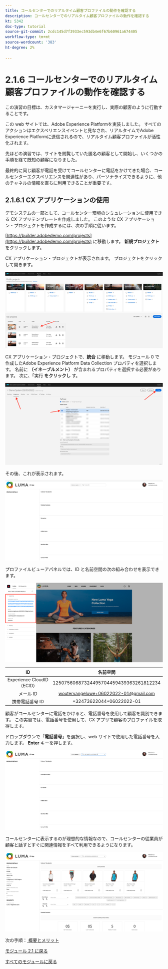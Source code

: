```yaml
---
title: コールセンターでのリアルタイム顧客プロファイルの動作を確認する
description: コールセンターでのリアルタイム顧客プロファイルの動作を確認する
kt: 5342
doc-type: tutorial
source-git-commit: 2cdc145d7f3933ec593db4e6f67b60961a674405
workflow-type: tm+mt
source-wordcount: '383'
ht-degree: 2%

---
```


# 2.1.6 コールセンターでのリアルタイム顧客プロファイルの動作を確認する

この演習の目標は、カスタマージャーニーを実行し、実際の顧客のように行動することです。

この web サイトでは、Adobe Experience Platformを実装しました。 すべてのアクションはエクスペリエンスイベントと見なされ、リアルタイムでAdobe Experience Platformに送信されるので、リアルタイム顧客プロファイルが活性化されます。

先ほどの演習では、サイトを閲覧していた匿名の顧客として開始し、いくつかの手順を経て既知の顧客になりました。

最終的に同じ顧客が電話を受けてコールセンターに電話をかけてきた場合、コールセンターエクスペリエンスを関連性があり、パーソナライズできるように、他のチャネルの情報を直ちに利用できることが重要です。

## 2.1.6.1 CX アプリケーションの使用

デモシステムの一部として、コールセンター環境のシミュレーションに使用できる CX アプリテンプレートを作成しました。 このような CX アプリケーション・プロジェクトを作成するには、次の手順に従います。

[https://builder.adobedemo.com/projects](https://builder.adobedemo.com/projects) に移動します。 **新規プロジェクト** をクリックします。

CX アプリケーション・プロジェクトが表示されます。 プロジェクトをクリックして開きます。

![デモ](./images/cxapp3.png)

CX アプリケーション・プロジェクトで、**統合** に移動します。 モジュール 0 で作成したAdobe Experience Platform Data Collection プロパティを選択します。 名前に **（イネーブルメント）** が含まれるプロパティを選択する必要があります。 次に、「実行 **をクリックし** す。

![デモ](./images/cxapp4.png)

その後、これが表示されます。

![デモ](./images/cxapp5.png)

プロファイルビューアパネルでは、ID と名前空間の次の組み合わせを表示できます。

![ 顧客プロファイル ](./images/identities.png)

| ID | 名前空間 |
|:-------------:| :---------------:|
| Experience CloudID （ECID） | 12507560687324495704459439363261812234 |
| メール ID | woutervangeluwe+06022022-01@gmail.com |
| 携帯電話番号 ID | +32473622044+06022022-01 |

顧客がコールセンターに電話をかけると、電話番号を使用して顧客を識別できます。 この実習では、電話番号を使用して、CX アプリで顧客のプロファイルを取得します。

ドロップダウンで「**電話番号**」を選択し、web サイトで使用した電話番号を入力します。 **Enter** キーを押します。

![デモ](./images/19.png)

コールセンターに表示するのが理想的な情報なので、コールセンターの従業員が顧客と話すとすぐに関連情報をすべて利用できるようになります。

![デモ](./images/20.png)

次の手順：[ 概要とメリット ](./summary.md)

[モジュール 2.1 に戻る](./real-time-customer-profile.md)

[すべてのモジュールに戻る](../../../overview.md)
